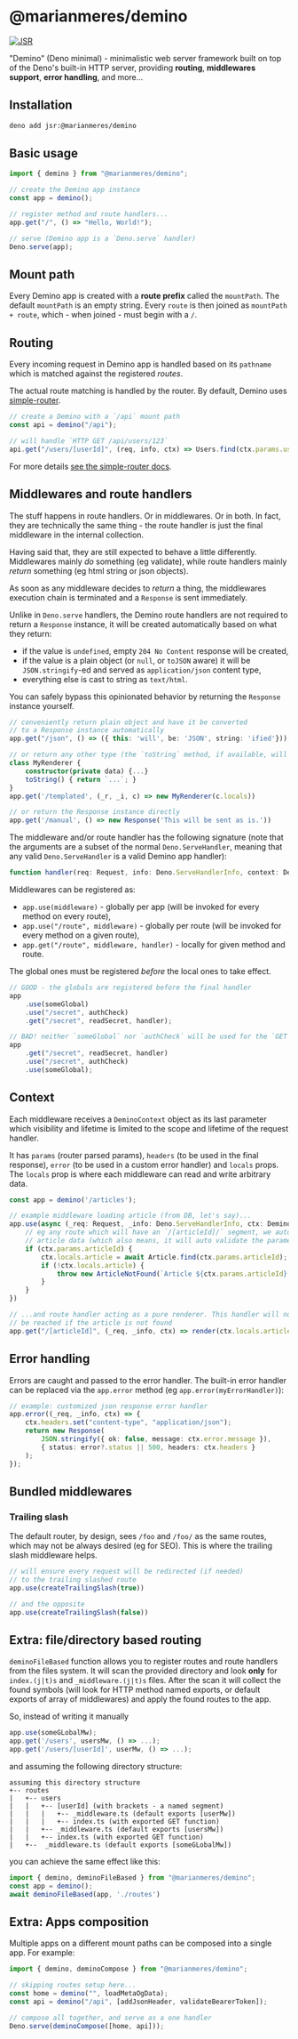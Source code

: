 # @marianmeres/demino

[![JSR](https://jsr.io/badges/@marianmeres/demino)](https://jsr.io/@marianmeres/demino)

"Demino" (Deno minimal) - minimalistic web server framework built on top of the 
Deno's built-in HTTP server, providing **routing**, **middlewares support**, **error handling**, and more...

## Installation

```sh
deno add jsr:@marianmeres/demino
```

## Basic usage

```ts
import { demino } from "@marianmeres/demino";

// create the Demino app instance
const app = demino();

// register method and route handlers...
app.get("/", () => "Hello, World!");

// serve (Demino app is a `Deno.serve` handler)
Deno.serve(app);
```

## Mount path

Every Demino app is created with a **route prefix** called the `mountPath`. The default
`mountPath` is an empty string. Every `route` is then
joined as `mountPath + route`, which - when joined - must begin with a `/`.

## Routing

Every incoming request in Demino app is handled based on its `pathname` which is matched
against the registered _routes_.

The actual route matching is handled by the router.
By default, Demino uses [simple-router](https://github.com/marianmeres/simple-router).

```typescript
// create a Demino with a `/api` mount path
const api = demino("/api");

// will handle `HTTP GET /api/users/123`
api.get("/users/[userId]", (req, info, ctx) => Users.find(ctx.params.userId));
```

For more details [see the simple-router docs](https://github.com/marianmeres/simple-router).

##  Middlewares and route handlers

The stuff happens in route handlers. Or in middlewares. Or in both. In fact, 
they are technically the same thing - the route handler is just the final middleware in 
the internal collection.

Having said that, they are still expected to behave a little differently. Middlewares 
mainly _do_ something (eg validate), while route handlers mainly _return_ something 
(eg html string or json objects).

As soon as any middleware decides to _return_ a thing, the middlewares 
execution chain is terminated and a `Response` is sent immediately.

Unlike in `Deno.serve` handlers, the Demino route handlers are not required
to return a `Response` instance, it will be created automatically 
based on what they return:

- if the value is `undefined`, empty `204 No Content` response will be created,
- if the value is a plain object (or `null`, or `toJSON` aware) it will 
  be `JSON.stringify`-ed and served as `application/json` content type,
- everything else is cast to string as `text/html`.

You can safely bypass this opinionated behavior by returning the `Response` instance
yourself.

```typescript
// conveniently return plain object and have it be converted 
// to a Response instance automatically
app.get("/json", () => ({ this: 'will', be: 'JSON', string: 'ified'}));

// or return any other type (the `toString` method, if available, will be invoked by js)
class MyRenderer {
    constructor(private data) {...}
    toString() { return `...`; }
}
app.get('/templated', (_r, _i, c) => new MyRenderer(c.locals))

// or return the Response instance directly
app.get('/manual', () => new Response('This will be sent as is.'))
```

The middleware and/or route handler has the following signature (note that the arguments 
are a subset of the normal `Deno.ServeHandler`, meaning that any valid `Deno.ServeHandler` 
is a valid Demino app handler):
```typescript
function handler(req: Request, info: Deno.ServeHandlerInfo, context: DeminoContext): any;
```

Middlewares can be registered as:
- `app.use(middleware)` - globally per app (will be invoked for every method on every route),
- `app.use("/route", middleware)` - globally per route (will be invoked for every method on a given route),
- `app.get("/route", middleware, handler)` - locally for given method and route.

The global ones must be registered _before_ the local ones to take effect.

```typescript
// GOOD - the globals are registered before the final handler
app
    .use(someGlobal)
    .use("/secret", authCheck)
    .get("/secret", readSecret, handler);

// BAD! neither `someGlobal` nor `authCheck` will be used for the `GET /secret` route
app
    .get("/secret", readSecret, handler)
    .use("/secret", authCheck)
    .use(someGlobal);
```

## Context

Each middleware receives a `DeminoContext` object as its last parameter 
which visibility and lifetime is limited to the scope and lifetime of the request handler. 

It has `params` (router parsed params), `headers` (to be used in the final response), 
`error` (to be used in a custom error handler) and `locals` props. 
The `locals` prop is where each middleware can read and write arbitrary data.

```typescript
const app = demino('/articles');

// example middleware loading article (from DB, let's say)...
app.use(async (_req: Request, _info: Deno.ServeHandlerInfo, ctx: DeminoContext) => {
    // eg any route which will have an `/[articleId]/` segment, we automatically read
    // article data (which also means, it will auto validate the parameter)
    if (ctx.params.articleId) {
        ctx.locals.article = await Article.find(ctx.params.articleId);
        if (!ctx.locals.article) {
            throw new ArticleNotFound(`Article ${ctx.params.articleId} not found`);
        }
    }
})

// ...and route handler acting as a pure renderer. This handler will not 
// be reached if the article is not found
app.get("/[articleId]", (_req, _info, ctx) => render(ctx.locals.article));
```

## Error handling

Errors are caught and passed to the error handler. The built-in error handler can be 
replaced via the `app.error` method (eg `app.error(myErrorHandler)`):

```typescript
// example: customized json response error handler 
app.error((_req, _info, ctx) => {
    ctx.headers.set("content-type", "application/json");
    return new Response(
        JSON.stringify({ ok: false, message: ctx.error.message }),
        { status: error?.status || 500, headers: ctx.headers }
    );
});
```
 
## Bundled middlewares

### Trailing slash
The default router, by design, sees `/foo` and `/foo/` as the same routes, 
which may not be always desired (eg for SEO). This is where the trailing slash 
middleware helps.

```ts
// will ensure every request will be redirected (if needed) 
// to the trailing slashed route
app.use(createTrailingSlash(true))

// and the opposite
app.use(createTrailingSlash(false))
```

<!-- ## Extra: Custom routing

For the fun of it, in addition to the default [simple-router](https://github.com/marianmeres/simple-router), 
Demino ships with some additional router implementations that can be activated
via the `routerFactory` factory setting.

### Express-like router

```ts
const app = demino("", [], { routerFactory: () => new DeminoExpressLikeRouter() });

app.get("/", () => "home");

app.get("/user/:foo/section/:bar", (_r, _i, ctx) => ctx.params);
```

Also available: [`DeminoFixedRouter`](./src/router/fixed-router.ts),
[`DeminoRegexRouter`](./src/router/regex-router.ts).

### Integrating a 3rd party routing library

For inspiration, see the [source of the most basic one](./src/router/fixed-router.ts). -->


## Extra: file/directory based routing

`deminoFileBased` function allows you to register routes and route handlers from the files system.
It will scan the provided directory and look **only** for `index.(j|t)s` and `_middleware.(j|t)s` files.
After the scan it will collect the found symbols (will look for HTTP method named exports, or default 
exports of array of middlewares) and apply the found routes to the app.

So, instead of writing it manually

```typescript
app.use(someGLobalMw);
app.get('/users', usersMw, () => ...);
app.get('/users/[userId]', userMw, () => ...);
```

and assuming the following directory structure:

```
assuming this directory structure
+-- routes
|   +-- users
|   |   +-- [userId] (with brackets - a named segment)
|   |   |   +-- _middleware.ts (default exports [userMw])
|   |   |   +-- index.ts (with exported GET function)
|   |   +-- _middleware.ts (default exports [usersMw])
|   |   +-- index.ts (with exported GET function)
|   +--  _middleware.ts (default exports [someGLobalMw])
```

you can achieve the same effect like this:

```typescript
import { demino, deminoFileBased } from "@marianmeres/demino";
const app = demino();
await deminoFileBased(app, './routes')
```

## Extra: Apps composition

Multiple apps on a different mount paths can be composed into a single app. 
For example:

```typescript
import { demino, deminoCompose } from "@marianmeres/demino";

// skipping routes setup here...
const home = demino("", loadMetaOgData);
const api = demino("/api", [addJsonHeader, validateBearerToken]);

// compose all together, and serve as a one handler
Deno.serve(deminoCompose([home, api]));
```

